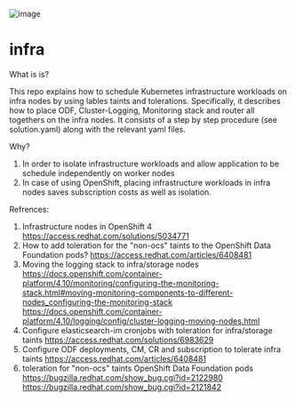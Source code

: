 

![image](https://user-images.githubusercontent.com/53042343/206894147-2d44c170-968a-42fb-a431-51e093ef501b.png)


# infra

What is is?

This repo explains how to schedule Kubernetes infrastructure workloads on infra nodes by using lables taints and tolerations.
Specifically, it describes how to place ODF, Cluster-Logging, Monitoring stack and router all togethers on the infra nodes.
It consists of a step by step procedure (see solution.yaml) along with the relevant yaml files.

Why?

1. In order to isolate infrastructure workloads and allow application to be schedule independently on worker nodes
2. In case of using OpenShift, placing infrastructure workloads in infra nodes saves subscription costs as well as isolation.

Refrences:
1. Infrastructure nodes in OpenShift 4 
https://access.redhat.com/solutions/5034771
2. How to add toleration for the "non-ocs" taints to the OpenShift Data Foundation pods?
https://access.redhat.com/articles/6408481
3. Moving the logging stack to infra/storage nodes
https://docs.openshift.com/container-platform/4.10/monitoring/configuring-the-monitoring-stack.html#moving-monitoring-components-to-different-nodes_configuring-the-monitoring-stack
https://docs.openshift.com/container-platform/4.10/logging/config/cluster-logging-moving-nodes.html
5. Configure elasticsearch-im cronjobs with toleration for infra/storage taints
https://access.redhat.com/solutions/6983629
7. Configure ODF deployments, CM, CR and subscription to tolerate infra taints
https://access.redhat.com/articles/6408481
9. toleration for "non-ocs" taints OpenShift Data Foundation pods
https://bugzilla.redhat.com/show_bug.cgi?id=2122980
https://bugzilla.redhat.com/show_bug.cgi?id=2121842
